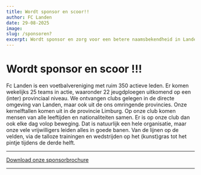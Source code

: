 ```yaml
---
title: Wordt sponsor en scoor!!
author: FC Landen
date: 29-08-2025
image: 
slug: /sponsoren?
excerpt: Wordt sponsor en zorg voor een betere naamsbekendheid in Landen en omstreken door een nauwe samenwerking.
---
```


# Wordt sponsor en scoor !!!

Fc Landen is een voetbalvereniging met ruim 350 actieve leden. Er komen wekelijks 25 teams in actie, waaronder 22 jeugdploegen uitkomend op een (inter) provinciaal niveau. We ontvangen clubs gelegen in de directe omgeving van Landen, maar ook uit de ons omringende provincies. Onze kernelftallen komen uit in de provincie Limburg. Op onze club komen mensen van alle leeftijden en nationaliteiten samen. Er is op onze club dan ook elke dag volop beweging. Dat is natuurlijk een hele organisatie, maar onze vele vrijwilligers leiden alles in goede banen. Van de lijnen op de velden, via de talloze trainingen en wedstrijden op het (kunst)gras tot het pintje tijdens de derde helft.

---

[Download onze sponsorbrochure](assets/documents/Sponsorbrochure_Fc_Landen_V2.pdf)

---